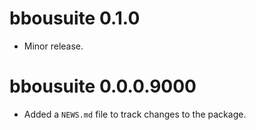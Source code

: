 <!-- NEWS.md is maintained by https://fledge.cynkra.com, contributors should not edit this file -->

# bbousuite 0.1.0

- Minor release.

# bbousuite 0.0.0.9000

- Added a `NEWS.md` file to track changes to the package.
